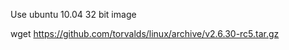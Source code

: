 Use ubuntu 10.04 32 bit image  
  
  wget https://github.com/torvalds/linux/archive/v2.6.30-rc5.tar.gz
